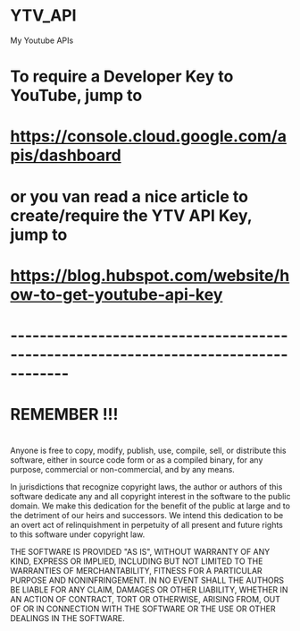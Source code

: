 # YTV_API
My Youtube APIs
#
# To require a Developer Key to YouTube, jump to 
# 
# https://console.cloud.google.com/apis/dashboard
#
# or you van read a nice article to create/require the YTV API Key, jump to 
#
# https://blog.hubspot.com/website/how-to-get-youtube-api-key
#
# ------------------------------------------------------------------------------------
# REMEMBER !!!
#
Anyone is free to copy, modify, publish, use, compile, sell, or
distribute this software, either in source code form or as a compiled
binary, for any purpose, commercial or non-commercial, and by any
means.

In jurisdictions that recognize copyright laws, the author or authors
of this software dedicate any and all copyright interest in the
software to the public domain. We make this dedication for the benefit
of the public at large and to the detriment of our heirs and
successors. We intend this dedication to be an overt act of
relinquishment in perpetuity of all present and future rights to this
software under copyright law.

THE SOFTWARE IS PROVIDED "AS IS", WITHOUT WARRANTY OF ANY KIND,
EXPRESS OR IMPLIED, INCLUDING BUT NOT LIMITED TO THE WARRANTIES OF
MERCHANTABILITY, FITNESS FOR A PARTICULAR PURPOSE AND NONINFRINGEMENT.
IN NO EVENT SHALL THE AUTHORS BE LIABLE FOR ANY CLAIM, DAMAGES OR
OTHER LIABILITY, WHETHER IN AN ACTION OF CONTRACT, TORT OR OTHERWISE,
ARISING FROM, OUT OF OR IN CONNECTION WITH THE SOFTWARE OR THE USE OR
OTHER DEALINGS IN THE SOFTWARE.
